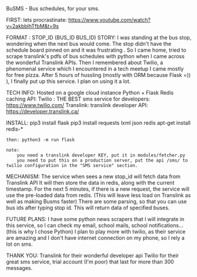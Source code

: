 BuSMS  -  Bus schedules, for your sms. 

FIRST: lets procrastinate: 
https://www.youtube.com/watch?v=2akbblhTfbM&t=9s

FORMAT :  STOP_ID (BUS_ID BUS_ID) 
STORY: 
    I was standing at the bus stop, wondering when the next bus would come. The stop didn't have the schedule board pinned on and it was frustrating .
   So I came home, tried to scrape translink's pdfs of bus schedules with python when I came across the wonderful Translink APIs.
   Then I remembered about Twilio, a phenomenal service which I encountered in a tech meetup I came mostly for free pizza.
   After 5 hours of hussling (mostly with ORM because Flask =)) ), I finally put up this service. I plan on using it a lot. 

TECH INFO: 
Hosted on a google cloud instance 
Python + Flask 
Redis caching
API: 
  Twilio : THE BEST sms service for developers: https://www.twilio.com/
  Translink: translink developer API: https://developer.translink.ca/

INSTALL: 
	pip3 install flask 
	pip3 install requests lxml json redis 
	apt-get install redis-* 
	
	then: python3 -m run flask 

	note: 
		you need a translink developer KEY, put it in modules/fetcher.py
		you need to put this on a production server, put the api /sms/ to twilio configuration in the "SMS service" section. 

MECHANISM: 
    The service when sees a new stop_id will fetch data from Translink API
    It will then store the data in redis, along with the current timestamp. For the next 5 minutes, if there is a new request, the service will use the pre-loaded data from redis. (This will leave less load on Translink as well as making Busms faster)
    There are some parsing, so that you can use bus ids after typing stop id. This will return data of specified buses.

FUTURE PLANS: 
    I have some python news scrapers that I will integrate in this service, so I can check my email, school mails, school notifications... (this is why I chose Python)
    I plan to play more with twilio, as their service are amazing and I don't have internet connection on my phone, so I rely a lot on sms. 

THANK YOU: 
  Translink for their wonderful developer api 
  Twilio for their great sms service, trial account (I'm poor) that last for more than 300 messages.
